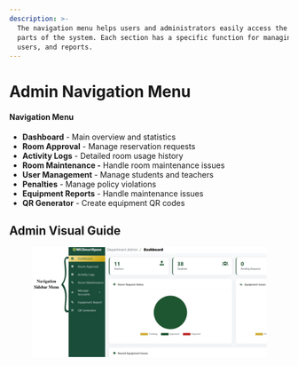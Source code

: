 ```yaml
---
description: >-
  The navigation menu helps users and administrators easily access the main
  parts of the system. Each section has a specific function for managing rooms,
  users, and reports.
---
```


# Admin Navigation Menu

#### Navigation Menu

* **Dashboard** - Main overview and statistics
* **Room Approval** - Manage reservation requests
* **Activity Logs** - Detailed room usage history
* **Room Maintenance -** Handle room maintenance issues
* **User Management** - Manage students and teachers
* **Penalties** - Manage policy violations
* **Equipment Reports** - Handle maintenance issues
* **QR Generator** - Create equipment QR codes



## Admin Visual Guide

<figure><img src="../../.gitbook/assets/Navigation menu.jpg" alt=""><figcaption></figcaption></figure>
